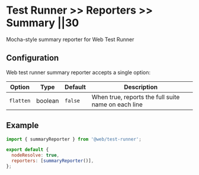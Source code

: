 # Test Runner >> Reporters >> Summary ||30

Mocha-style summary reporter for Web Test Runner

## Configuration

Web test runner summary reporter accepts a single option:

| Option    | Type    | Default | Description                                         |
| --------- | ------- | ------- | --------------------------------------------------- |
| `flatten` | boolean | `false` | When true, reports the full suite name on each line |

## Example

```js
import { summaryReporter } from '@web/test-runner';

export default {
  nodeResolve: true,
  reporters: [summaryReporter()],
};
```
